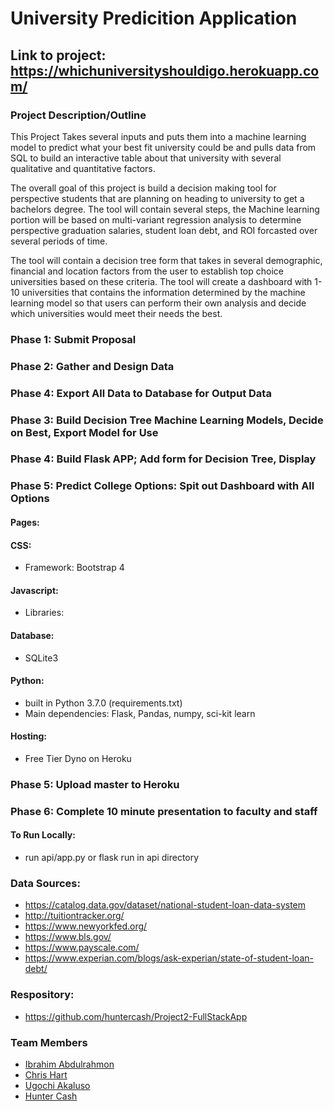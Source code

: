 # University Predicition Application
## Link to project: https://whichuniversityshouldigo.herokuapp.com/
### Project Description/Outline
This Project Takes several inputs and puts them into a machine learning model to predict what your best fit university could be and pulls data from SQL to build an interactive table about that university with several qualitative and quantitative factors. 

The overall goal of this project is build a decision making tool for perspective students that are planning on heading to university to get a bachelors degree. The tool will contain several steps, the Machine learning portion will be based on multi-variant regression analysis to determine perspective graduation salaries, student loan debt, and ROI forcasted over several periods of time. 

The tool will contain a decision tree form that takes in several demographic, financial and location factors from the user to establish top choice universities based on these criteria. The tool will create a dashboard with 1-10 universities that contains the information determined by the machine learning model so that users can perform their own analysis and decide which universities would meet their needs the best. 

### Phase 1: Submit Proposal
### Phase 2: Gather and Design Data
### Phase 4: Export All Data to Database for Output Data
### Phase 3: Build Decision Tree Machine Learning Models, Decide on Best, Export Model for Use
### Phase 4: Build Flask APP; Add form for Decision Tree, Display
### Phase 5: Predict College Options: Spit out Dashboard with All Options

#### Pages:
#### CSS:
- Framework: Bootstrap 4
#### Javascript:
- Libraries:
#### Database:
- SQLite3
#### Python:
- built in Python 3.7.0 (requirements.txt)
- Main dependencies: Flask, Pandas, numpy, sci-kit learn
#### Hosting: 
- Free Tier Dyno on Heroku

### Phase 5: Upload master to Heroku
### Phase 6: Complete 10 minute presentation to faculty and staff

#### To Run Locally:
- run api/app.py or flask run in api directory

### Data Sources:
- https://catalog.data.gov/dataset/national-student-loan-data-system
- http://tuitiontracker.org/
- https://www.newyorkfed.org/
- https://www.bls.gov/
- https://www.payscale.com/
- https://www.experian.com/blogs/ask-experian/state-of-student-loan-debt/

### Respository:
- https://github.com/huntercash/Project2-FullStackApp

### Team Members

- [Ibrahim Abdulrahmon](https://github.com/abdulib "GitHub")
- [Chris Hart](https://github.com/zebuite "Github")
- [Ugochi Akaluso](https://github.com/ugochi "GitHub")
- [Hunter Cash](https://github.com/huntercash "GitHub")
